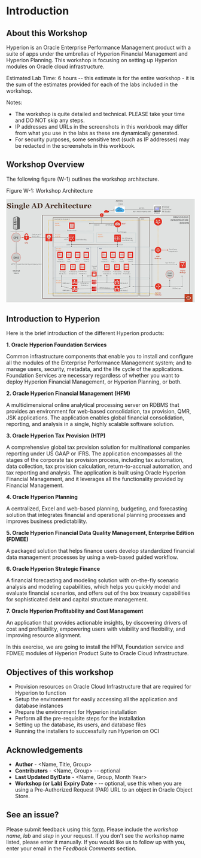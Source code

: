 # Introduction

## About this Workshop

Hyperion is an Oracle Enterprise Performance Management product with a suite of apps under the umbrellas of Hyperion Financial Management and Hyperion Planning. This workshop is focusing on setting up Hyperion modules on Oracle cloud infrastructure. 

Estimated Lab Time: 6 hours -- this estimate is for the entire workshop - it is the sum of the estimates provided for each of the labs included in the workshop.

Notes:

* The workshop is quite detailed and technical. PLEASE take your time and DO NOT skip any steps.
* IP addresses and URLs in the screenshots in this workbook may differ from what you use in the labs as these are dynamically generated.
* For security purposes, some sensitive text (such as IP addresses) may be redacted in the screenshots in this workbook.

## Workshop Overview

The following figure (W-1) outlines the workshop architecture. 

Figure W-1: Workshop Architecture

![](./images/W1.png "")

## Introduction to Hyperion

Here is the brief introduction of the different Hyperion products:

**1. Oracle Hyperion Foundation Services**

Common infrastructure components that enable you to install and configure all the modules of the Enterprise Performance Management system; and to manage users, security, metadata, and the life cycle of the applications. Foundation Services are necessary regardless of whether you want to deploy Hyperion Financial Management, or Hyperion Planning, or both.

**2. Oracle Hyperion Financial Management (HFM)**

A multidimensional online analytical processing server on RDBMS that provides an environment for web-based consolidation, tax provision, QMR, JSK applications. The application enables global financial consolidation, reporting, and analysis in a single, highly scalable software solution.

**3. Oracle Hyperion Tax Provision (HTP)**

A comprehensive global tax provision solution for multinational companies reporting under US GAAP or IFRS. The application encompasses all the stages of the corporate tax provision process, including tax automation, data collection, tax provision calculation, return-to-accrual automation, and tax reporting and analysis.
The application is built using Oracle Hyperion Financial Management, and it leverages all the functionality provided by Financial Management.

**4. Oracle Hyperion Planning**

A centralized, Excel and web-based planning, budgeting, and forecasting solution that integrates financial and operational planning processes and improves business predictability.

**5. Oracle Hyperion Financial Data Quality Management, Enterprise Edition (FDMEE)**

A packaged solution that helps finance users develop standardized financial data management processes by using a web-based guided workflow.

**6. Oracle Hyperion Strategic Finance**
     
A financial forecasting and modeling solution with on-the-fly scenario analysis and modeling capabilities, which helps you quickly model and evaluate financial scenarios, and offers out of the box treasury capabilities for sophisticated debt and capital structure management.

**7. Oracle Hyperion Profitability and Cost Management**

An application that provides actionable insights, by discovering drivers of cost and profitability, empowering users with visibility and flexibility, and improving resource alignment.

In this exercise, we are going to install the HFM, Foundation service and FDMEE modules of Hyperion Product Suite to Oracle Cloud Infrastructure.

## Objectives of this workshop 

* Provision resources on Oracle Cloud Infrastructure that are required for Hyperion to function
* Setup the environment for easily accessing all the application and database instances
* Prepare the environment for Hyperion installation
* Perform all the pre-requisite steps for the installation
* Setting up the database, its users, and database files
* Running the installers to successfully run Hyperion on OCI

## Acknowledgements
* **Author** - <Name, Title, Group>
* **Contributors** -  <Name, Group> -- optional
* **Last Updated By/Date** - <Name, Group, Month Year>
* **Workshop (or Lab) Expiry Date** - <Month Year> -- optional, use this when you are using a Pre-Authorized Request (PAR) URL to an object in Oracle Object Store.

## See an issue?
Please submit feedback using this [form](https://apexapps.oracle.com/pls/apex/f?p=133:1:::::P1_FEEDBACK:1). Please include the *workshop name*, *lab* and *step* in your request.  If you don't see the workshop name listed, please enter it manually. If you would like us to follow up with you, enter your email in the *Feedback Comments* section.
